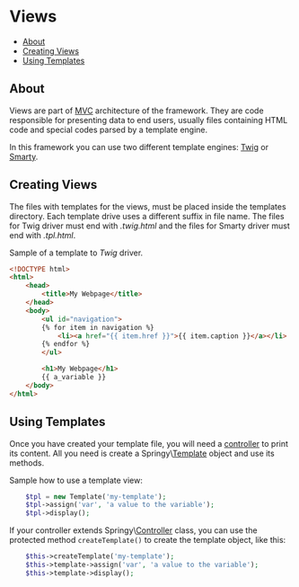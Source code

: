 # Views

* [About](#about)
* [Creating Views](#creating-views)
* [Using Templates](#using-templates)

## About

Views are part of [MVC](https://en.wikipedia.org/wiki/Model%E2%80%93view%E2%80%93controller) architecture of the framework. They are code responsible for presenting data to end users, usually files containing HTML code and special codes parsed by a template engine.

In this framework you can use two different template engines: [Twig](http://twig.sensiolabs.org/) or [Smarty](http://www.smarty.net/).

## Creating Views

The files with templates for the views, must be placed inside the templates directory. Each template drive uses a different suffix in file name. The files for Twig driver must end with *.twig.html* and the files for Smarty driver must end with *.tpl.html*.

Sample of a template to *Twig* driver.
```html
<!DOCTYPE html>
<html>
    <head>
        <title>My Webpage</title>
    </head>
    <body>
        <ul id="navigation">
        {% for item in navigation %}
            <li><a href="{{ item.href }}">{{ item.caption }}</a></li>
        {% endfor %}
        </ul>

        <h1>My Webpage</h1>
        {{ a_variable }}
    </body>
</html>
```

## Using Templates

Once you have created your template file, you will need a [controller](/documentation/en/Controllers.md) to print its content. All you need is create a Springy\\[Template](/documentation/en/library/Template.md) object and use its methods.

Sample how to use a template view:
```php
    $tpl = new Template('my-template');
    $tpl->assign('var', 'a value to the variable');
    $tpl->display();
```

If your controller extends Springy\\[Controller](/documentation/en/library/Controller.md) class, you can use the protected method `createTemplate()` to create the template object, like this:
```php
    $this->createTemplate('my-template');
    $this->template->assign('var', 'a value to the variable');
    $this->template->display();
```
